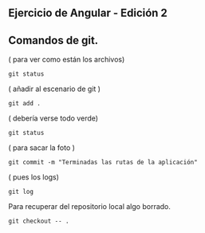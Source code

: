 

## Ejercicio de Angular - Edición 2


## Comandos de git.

( para ver como están los archivos)

``git status`` 

( añadir al escenario de git )

```git add .```  

( debería verse todo verde)

```git status ```

( para sacar la foto )

```git commit -m "Terminadas las rutas de la aplicación"``` 


( pues los logs)

```git log ```


Para recuperar del repositorio local algo borrado.

`git checkout -- .`









